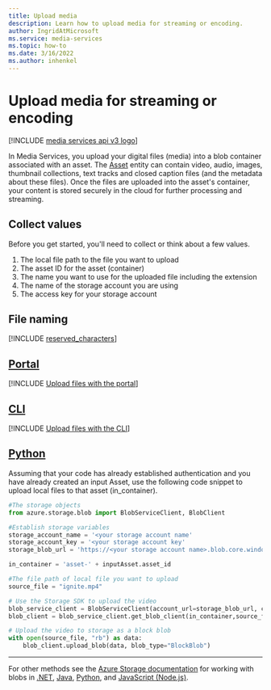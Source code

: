 ```yaml
---
title: Upload media
description: Learn how to upload media for streaming or encoding.
author: IngridAtMicrosoft
ms.service: media-services
ms.topic: how-to
ms.date: 3/16/2022
ms.author: inhenkel
---
```


# Upload media for streaming or encoding

[!INCLUDE [media services api v3 logo](./includes/v3-hr.md)]

In Media Services, you upload your digital files (media) into a blob container associated with an asset. The [Asset](/rest/api/media/operations/asset) entity can contain video, audio, images, thumbnail collections, text tracks and closed caption files (and the metadata about these files). Once the files are uploaded into the asset's container, your content is stored securely in the cloud for further processing  and streaming.

## Collect values

Before you get started, you'll need to collect or think about a few values.

1. The local file path to the file you want to upload
1. The asset ID for the asset (container)
1. The name you want to use for the uploaded file including the extension
1. The name of the storage account you are using
1. The access key for your storage account

## File naming

[!INCLUDE [reserved_characters](./includes/reserved_characters.md)]

## [Portal](#tab/portal/)

[!INCLUDE [Upload files with the portal](./includes/task-upload-file-to-asset-portal.md)]

## [CLI](#tab/cli/)

[!INCLUDE [Upload files with the CLI](./includes/task-upload-file-to-asset-cli.md)]

## [Python](#tab/python)

Assuming that your code has already established authentication and you have already created an input Asset, use the following code snippet to upload local files to that asset (in_container).

```python
#The storage objects
from azure.storage.blob import BlobServiceClient, BlobClient

#Establish storage variables
storage_account_name = '<your storage account name'
storage_account_key = '<your storage account key'
storage_blob_url = 'https://<your storage account name>.blob.core.windows.net/'

in_container = 'asset-' + inputAsset.asset_id

#The file path of local file you want to upload
source_file = "ignite.mp4"

# Use the Storage SDK to upload the video
blob_service_client = BlobServiceClient(account_url=storage_blob_url, credential=storage_account_key)
blob_client = blob_service_client.get_blob_client(in_container,source_file)

# Upload the video to storage as a block blob
with open(source_file, "rb") as data:
    blob_client.upload_blob(data, blob_type="BlockBlob")
```

---
<!-- add these to the tabs when available -->
For other methods see the [Azure Storage documentation](/azure/storage/blobs/) for working with blobs in [.NET](/azure/storage/blobs/storage-quickstart-blobs-dotnet), [Java](/azure/storage/blobs/storage-quickstart-blobs-java), [Python](/azure/storage/blobs/storage-quickstart-blobs-python), and [JavaScript (Node.js)](/azure/storage/blobs/storage-quickstart-blobs-nodejs).
